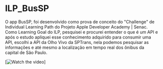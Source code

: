 # ILP_BusSP
O app BusSP, foi desenvolvido como prova de conceito do "Challenge" de Individual Learning Path do Projeto Apple Developer Academy | Senac. Como Learning Goal do ILP, pesquisei e procurei entender o que é um API e após o estudo apliquei esse conhecimento adquirido para consumir uma API, escolhi a API da Olho Vivo da SPTrans, nela podemos pesquisar as informações e até mesmo a localização em tempo real dos ônibus da capital de São Paulo.

[![Watch the video](https://github.com/douglascf12/ILP_BusSP/blob/master/BusSP_VideoDemo.gif)]
